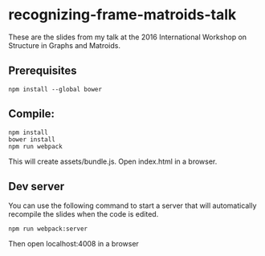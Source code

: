 # recognizing-frame-matroids-talk

These are the slides from my talk at the 2016 International Workshop on Structure in Graphs and Matroids.

## Prerequisites

``` shell
npm install --global bower
```

## Compile:

``` shell
npm install
bower install
npm run webpack
```

This will create assets/bundle.js. Open index.html in a browser.

## Dev server

You can use the following command to start a server that will automatically recompile the slides when the code is edited.

``` shell
npm run webpack:server
```

Then open localhost:4008 in a browser